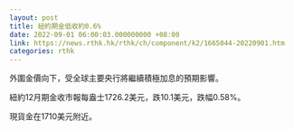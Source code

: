 ```yaml
---
layout: post
title: 紐約期金低收約0.6%
date: 2022-09-01 06:00:03.000000000 +08:00
link: https://news.rthk.hk/rthk/ch/component/k2/1665044-20220901.htm
categories: rthk
---
```


外圍金價向下，受全球主要央行將繼續積極加息的預期影響。

紐約12月期金收市報每盎士1726.2美元，跌10.1美元，跌幅0.58%。

現貨金在1710美元附近。
